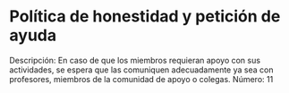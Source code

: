 # Política de honestidad y petición de ayuda

Descripción: En caso de que los miembros requieran apoyo con sus actividades, se espera que las comuniquen adecuadamente ya sea con profesores, miembros de la comunidad de apoyo o colegas.
Número: 11